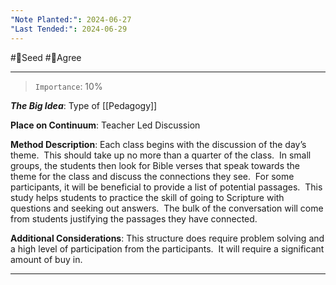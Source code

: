 ```yaml
---
"Note Planted:": 2024-06-27
"Last Tended:": 2024-06-29
---
```

#🌱Seed  #🙂Agree
****
>`Importance`: 10%
 
***The Big Idea***: Type of [[Pedagogy]]

**Place on Continuum**: Teacher Led Discussion

**Method Description**: 
Each class begins with the discussion of the day’s theme.  This should take up no more than a quarter of the class.  In small groups, the students then look for Bible verses that speak towards the theme for the class and discuss the connections they see.  For some participants, it will be beneficial to provide a list of potential passages.  This study helps students to practice the skill of going to Scripture with questions and seeking out answers.  The bulk of the conversation will come from students justifying the passages they have connected.

**Additional Considerations**: 
This structure does require problem solving and a high level of participation from the participants.  It will require a significant amount of buy in.

---

